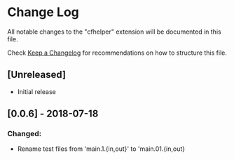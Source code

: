 # Change Log
All notable changes to the "cfhelper" extension will be documented in this file.

Check [Keep a Changelog](http://keepachangelog.com/) for recommendations on how to structure this file.

## [Unreleased]
- Initial release

## [0.0.6] - 2018-07-18
### Changed:
 - Rename test files from 'main.1.{in,out}' to 'main.01.{in,out}
